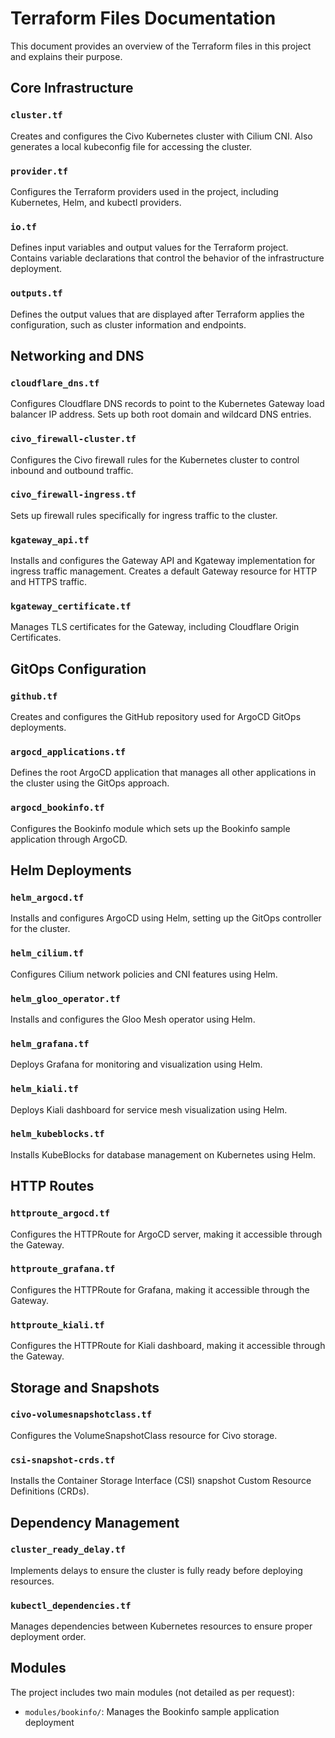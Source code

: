 # Terraform Files Documentation

This document provides an overview of the Terraform files in this project and explains their purpose.

## Core Infrastructure

### `cluster.tf`
Creates and configures the Civo Kubernetes cluster with Cilium CNI. Also generates a local kubeconfig file for accessing the cluster.

### `provider.tf`
Configures the Terraform providers used in the project, including Kubernetes, Helm, and kubectl providers.

### `io.tf`
Defines input variables and output values for the Terraform project. Contains variable declarations that control the behavior of the infrastructure deployment.

### `outputs.tf`
Defines the output values that are displayed after Terraform applies the configuration, such as cluster information and endpoints.

## Networking and DNS

### `cloudflare_dns.tf`
Configures Cloudflare DNS records to point to the Kubernetes Gateway load balancer IP address. Sets up both root domain and wildcard DNS entries.

### `civo_firewall-cluster.tf`
Configures the Civo firewall rules for the Kubernetes cluster to control inbound and outbound traffic.

### `civo_firewall-ingress.tf`
Sets up firewall rules specifically for ingress traffic to the cluster.

### `kgateway_api.tf`
Installs and configures the Gateway API and Kgateway implementation for ingress traffic management. Creates a default Gateway resource for HTTP and HTTPS traffic.

### `kgateway_certificate.tf`
Manages TLS certificates for the Gateway, including Cloudflare Origin Certificates.

## GitOps Configuration

### `github.tf`
Creates and configures the GitHub repository used for ArgoCD GitOps deployments.

### `argocd_applications.tf`
Defines the root ArgoCD application that manages all other applications in the cluster using the GitOps approach.

### `argocd_bookinfo.tf`
Configures the Bookinfo module which sets up the Bookinfo sample application through ArgoCD.



## Helm Deployments

### `helm_argocd.tf`
Installs and configures ArgoCD using Helm, setting up the GitOps controller for the cluster.

### `helm_cilium.tf`
Configures Cilium network policies and CNI features using Helm.

### `helm_gloo_operator.tf`
Installs and configures the Gloo Mesh operator using Helm.

### `helm_grafana.tf`
Deploys Grafana for monitoring and visualization using Helm.

### `helm_kiali.tf`
Deploys Kiali dashboard for service mesh visualization using Helm.

### `helm_kubeblocks.tf`
Installs KubeBlocks for database management on Kubernetes using Helm.

## HTTP Routes

### `httproute_argocd.tf`
Configures the HTTPRoute for ArgoCD server, making it accessible through the Gateway.

### `httproute_grafana.tf`
Configures the HTTPRoute for Grafana, making it accessible through the Gateway.

### `httproute_kiali.tf`
Configures the HTTPRoute for Kiali dashboard, making it accessible through the Gateway.

## Storage and Snapshots

### `civo-volumesnapshotclass.tf`
Configures the VolumeSnapshotClass resource for Civo storage.

### `csi-snapshot-crds.tf`
Installs the Container Storage Interface (CSI) snapshot Custom Resource Definitions (CRDs).

## Dependency Management

### `cluster_ready_delay.tf`
Implements delays to ensure the cluster is fully ready before deploying resources.

### `kubectl_dependencies.tf`
Manages dependencies between Kubernetes resources to ensure proper deployment order.

## Modules

The project includes two main modules (not detailed as per request):

- `modules/bookinfo/`: Manages the Bookinfo sample application deployment

